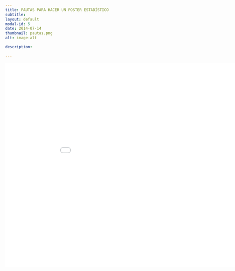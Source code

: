 ```yaml
---
title: PAUTAS PARA HACER UN POSTER ESTADÍSTICO
subtitle: 
layout: default
modal-id: 5
date: 2014-07-14
thumbnail: pautas.png
alt: image-alt

description: 

---
```


<html>
<body>
<embed src="img/guia_2020_2021.pdf" width="950" height="650">
</body>
</html>


